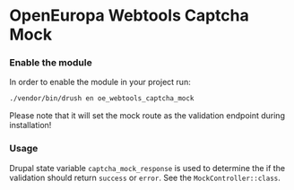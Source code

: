 # OpenEuropa Webtools Captcha Mock

### Enable the module

In order to enable the module in your project run:

```bash
./vendor/bin/drush en oe_webtools_captcha_mock
```
Please note that it will set the mock route as the validation endpoint during
installation!

### Usage

Drupal state variable `captcha_mock_response` is used to determine the
if the validation should return `success` or `error`. See the `MockController::class`.
